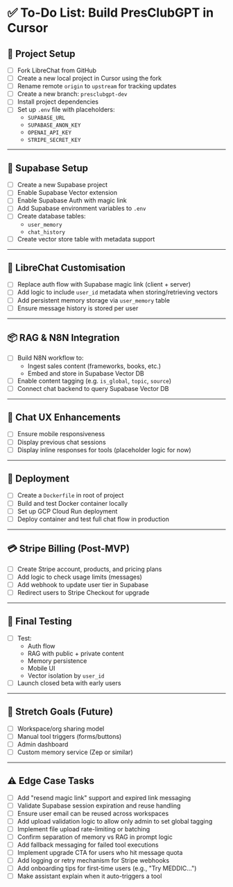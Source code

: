 # ✅ To-Do List: Build PresClubGPT in Cursor

## 🧱 Project Setup

- [ ] Fork LibreChat from GitHub
- [ ] Create a new local project in Cursor using the fork
- [ ] Rename remote `origin` to `upstream` for tracking updates
- [ ] Create a new branch: `presclubgpt-dev`
- [ ] Install project dependencies
- [ ] Set up `.env` file with placeholders:
  - `SUPABASE_URL`
  - `SUPABASE_ANON_KEY`
  - `OPENAI_API_KEY`
  - `STRIPE_SECRET_KEY`

---

## 🔐 Supabase Setup

- [ ] Create a new Supabase project
- [ ] Enable Supabase Vector extension
- [ ] Enable Supabase Auth with magic link
- [ ] Add Supabase environment variables to `.env`
- [ ] Create database tables:
  - `user_memory`
  - `chat_history`
- [ ] Create vector store table with metadata support

---

## 🔧 LibreChat Customisation

- [ ] Replace auth flow with Supabase magic link (client + server)
- [ ] Add logic to include `user_id` metadata when storing/retrieving vectors
- [ ] Add persistent memory storage via `user_memory` table
- [ ] Ensure message history is stored per user

---

## 📦 RAG & N8N Integration

- [ ] Build N8N workflow to:
  - Ingest sales content (frameworks, books, etc.)
  - Embed and store in Supabase Vector DB
- [ ] Enable content tagging (e.g. `is_global`, `topic`, `source`)
- [ ] Connect chat backend to query Supabase Vector DB

---

## 💬 Chat UX Enhancements

- [ ] Ensure mobile responsiveness
- [ ] Display previous chat sessions
- [ ] Display inline responses for tools (placeholder logic for now)

---

## 🚀 Deployment

- [ ] Create a `Dockerfile` in root of project
- [ ] Build and test Docker container locally
- [ ] Set up GCP Cloud Run deployment
- [ ] Deploy container and test full chat flow in production

---

## 💳 Stripe Billing (Post-MVP)

- [ ] Create Stripe account, products, and pricing plans
- [ ] Add logic to check usage limits (messages)
- [ ] Add webhook to update user tier in Supabase
- [ ] Redirect users to Stripe Checkout for upgrade

---

## 🧪 Final Testing

- [ ] Test:
  - Auth flow
  - RAG with public + private content
  - Memory persistence
  - Mobile UI
  - Vector isolation by `user_id`
- [ ] Launch closed beta with early users

---

## 📌 Stretch Goals (Future)

- [ ] Workspace/org sharing model
- [ ] Manual tool triggers (forms/buttons)
- [ ] Admin dashboard
- [ ] Custom memory service (Zep or similar)
---

## ⚠️ Edge Case Tasks

- [ ] Add "resend magic link" support and expired link messaging
- [ ] Validate Supabase session expiration and reuse handling
- [ ] Ensure user email can be reused across workspaces
- [ ] Add upload validation logic to allow only admin to set global tagging
- [ ] Implement file upload rate-limiting or batching
- [ ] Confirm separation of memory vs RAG in prompt logic
- [ ] Add fallback messaging for failed tool executions
- [ ] Implement upgrade CTA for users who hit message quota
- [ ] Add logging or retry mechanism for Stripe webhooks
- [ ] Add onboarding tips for first-time users (e.g., "Try MEDDIC...")
- [ ] Make assistant explain when it auto-triggers a tool
